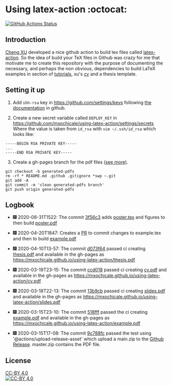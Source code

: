 # Using latex-action :octocat:

[![GitHub Actions Status](https://github.com/mxochicale/using-latex-action/workflows/Compiling-TeX/badge.svg)](https://github.com/mxochicale/using-latex-action/actions)

## Introduction 
[Cheng XU](https://xuc.me) developed a nice github action to build tex files called [latex-action](https://github.com/xu-cheng/latex-action).
So the idea of build your TeX files in Github was crazy for me that motivate me to create this repository with 
the purpose of documenting the necessary, and perhaps the non obvious, 
dependencies to build LaTeX examples in section of [tutorials](https://github.com/xu-cheng/latex-tutorial), 
xu's [cv](https://github.com/xu-cheng/cv) and a thesis template.

## Setting it up
1. Add `shh-rsa` key in https://github.com/settings/keys following [the documentation](https://help.github.com/en/github/authenticating-to-github/adding-a-new-ssh-key-to-your-github-account) in github.


2. Create a new secret variable called `DEPLOY_KEY` in   
https://github.com/mxochicale/using-latex-action/settings/secrets   
Where the value is taken from `id_rsa` with 
`vim ~/.ssh/id_rsa` which looks like:  
```
-----BEGIN RSA PRIVATE KEY-----
...
-----END RSA PRIVATE KEY-----
```

3. Create a gh-pages branch for the pdf files [(see more)](https://www.freecodecamp.org/forum/t/push-a-new-local-branch-to-a-remote-git-repository-and-track-it-too/13222).
```
git checkout -b generated-pdfs
rm -rf * README.md .github .gitignore *swp ~.git 
git add -A
git commit -m 'clean generated-pdfs branch'
git push origin generated-pdfs
```

## Logbook
* :fireworks: 2020-08-31T1522: The commit [3f56c3](https://github.com/mxochicale/learning-latex-action/commit/3f56c3afc27e2a6a1d0d764734d2ab666565bfb5)
adds [poster.tex](poster/main.tex) and figures to then build [poster.pdf](https://github.com/mxochicale/learning-latex-action/blob/gh-pages/poster.pdf)
 
* :fireworks: 2020-04-20T1847: Creates a [PR](https://github.com/mxochicale/using-latex-action/pull/2) to commit changes to 
example.tex and then to build [example.pdf](https://github.com/mxochicale/using-latex-action/blob/gh-pages/example.pdf)
 
* :fireworks: 2020-04-10T13-57: The commit [d073f64](https://github.com/mxochicale/using-latex-action/commit/d073f64c88d9c57406fe17a75c05652539299731) passed
ci creating [thesis.pdf](https://github.com/mxochicale/using-latex-action/blob/gh-pages/thesis.pdf) and available in the gh-pages 
as https://mxochicale.github.io/using-latex-action/thesis.pdf

* :fireworks: 2020-03-19T23-15: The commit [ccd018](https://github.com/mxochicale/using-latex-action/commit/ccd0187b8657787255d324ace9aa3f59bb6758a4) passed
ci creating [cv.pdf](https://github.com/mxochicale/using-latex-action/blob/gh-pages/cv.pdf) and available in the gh-pages 
as https://mxochicale.github.io/using-latex-action/cv.pdf

* :fireworks: 2020-03-18T22-13: The commit [13b9cb](https://github.com/mxochicale/using-latex-action/commit/13b9c6b296e89789e9d816a626f33430a9dcf0c3) 
passed ci creating [slides.pdf](https://github.com/mxochicale/using-latex-action/blob/gh-pages/slides.pdf) and available in the gh-pages 
as https://mxochicale.github.io/using-latex-action/slides.pdf

* :fireworks: 2020-03-15T23-10: The commit [518fff](https://github.com/mxochicale/using-latex-action/commit/518ffff66db0f74dc650746a6f873a0689b1dce3)
passed the ci creating [example.pdf](https://github.com/mxochicale/using-latex-action/blob/gh-pages/example.pdf) and available in the gh-pages 
as https://mxochicale.github.io/using-latex-action/example.pdf

* :fireworks: 2020-03-15T17-08: The commit [9c788fc](https://github.com/mxochicale/trying-latex-action/commit/9c788fc969b5944a70581bcf7ff425325b45396a) passed 
the test using '@actions/upload-release-asset' which upload a main.zip to the [Github Release](https://github.com/mxochicale/trying-latex-action/actions/runs/56217321). master.zip contains the PDF file.
 
## License 
[CC-BY 4.0](LICENCE)   
[![CC-BY 4.0](https://mirrors.creativecommons.org/presskit/buttons/88x31/svg/by.svg)](http://creativecommons.org/licenses/by/4.0/)
